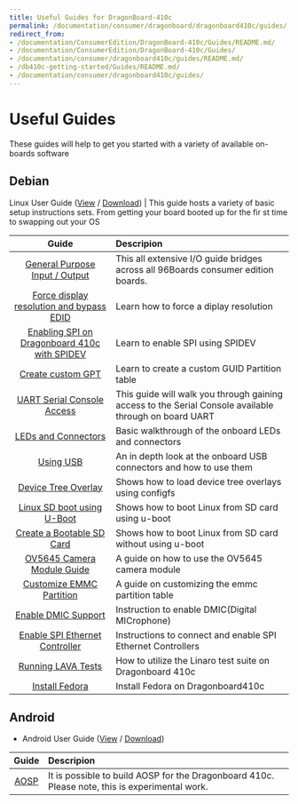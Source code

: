 ```yaml
---
title: Useful Guides for DragonBoard-410c
permalink: /documentation/consumer/dragonboard/dragonboard410c/guides/
redirect_from:
- /documentation/ConsumerEdition/DragonBoard-410c/Guides/README.md/
- /documentation/ConsumerEdition/DragonBoard-410c/Guides/
- /documentation/consumer/dragonboard410c/guides/README.md/
- /db410c-getting-started/Guides/README.md/
- /documentation/consumer/dragonboard410c/guides/
---
```

# Useful Guides

These guides will help to get you started with a variety of available on-boards software

## Debian

Linux User Guide ([View](https://github.com/96boards/documentation/blob/master/consumer/dragonboard/dragonboard410c/guides/LinuxUserGuide_DragonBoard.pdf) / [Download](https://github.com/96boards/documentation/raw/master/consumer/dragonboard/dragonboard410c/guides/LinuxUserGuide_DragonBoard.pdf)) | This guide hosts a variety of basic setup instructions sets. From getting your board booted up for the fir
st time to swapping out your OS

| Guide                                                               | Descripion                                                                                                                 |
|:-------------------------------------------------------------------:|:---------------------------------------------------------------------------------------------------------------------------|
| [General Purpose Input / Output](../../../guides/gpio/)           | This all extensive I/O guide bridges across all 96Boards consumer edition boards.                                          |
| [Force display resolution and bypass EDID](force-display-res/)    | Learn how to force a diplay resolution                                                                                     |
| [Enabling SPI on Dragonboard 410c with SPIDEV](enable-spi/)       | Learn to enable SPI using SPIDEV                                                                                           |
| [Create custom GPT](gpt/)                                         | Learn to create a custom GUID Partition table                                                                              |
| [UART Serial Console Access](uart-serial-console/)                | This guide will walk you through gaining access to the Serial Console available through on board UART                      |
| [LEDs and Connectors](led-connectors/)                            | Basic walkthrough of the onboard LEDs and connectors                                                                       |
| [Using USB](using-usb/)                                           | An in depth look at the onboard USB connectors and how to use them                                                         |
| [Device Tree Overlay](dt-overlays/)                               | Shows how to load device tree overlays using configfs                                                                      |
| [Linux SD boot using U-Boot](uboot-linux-sd/)                     | Shows how to boot Linux from SD card using u-boot                                                                          |
| [Create a Bootable SD Card](bootable-sd-card/)                    | Shows how to boot Linux from SD card without using u-boot                                                                  |
| [OV5645 Camera Module Guide](camera-module/)                      | A guide on how to use the OV5645 camera module                                                                             |
| [Customize EMMC Partition](customize-emmc-partition/)             | A guide on customizing the emmc partition table                                                                            |
| [Enable DMIC Support](enable-dmic/)                               | Instruction to enable DMIC(Digital MICrophone)                                                                             |
| [Enable SPI Ethernet Controller](enable-spi-ethernet-controller/) | Instructions to connect and enable SPI Ethernet Controllers                                                                |
| [Running LAVA Tests](testing/)                                    | How to utilize the Linaro test suite on Dragonboard 410c                                                                   |
| [Install Fedora](fedora/)                                         | Install Fedora on Dragonboard410c                                                                                  |

## Android

- Android User Guide ([View](https://github.com/96boards/documentation/blob/master/consumer/dragonboard/dragonboard410c/guides/AndroidUserGuide_DragonBoard.pdf) / [Download](https://github.com/96boards/documentation/raw/master/consumer/dragonboard/dragonboard410c/guides/AndroidUserGuide_DragonBoard.pdf))

| Guide                                                          | Descripion                                                                                                                 |
|:--------------------------------------------------------------:|:---------------------------------------------------------------------------------------------------------------------------|
|[AOSP](../../guides/aosp/)                                                 |  It is possible to build AOSP for the Dragonboard 410c. Please note, this is experimental work.                            |
